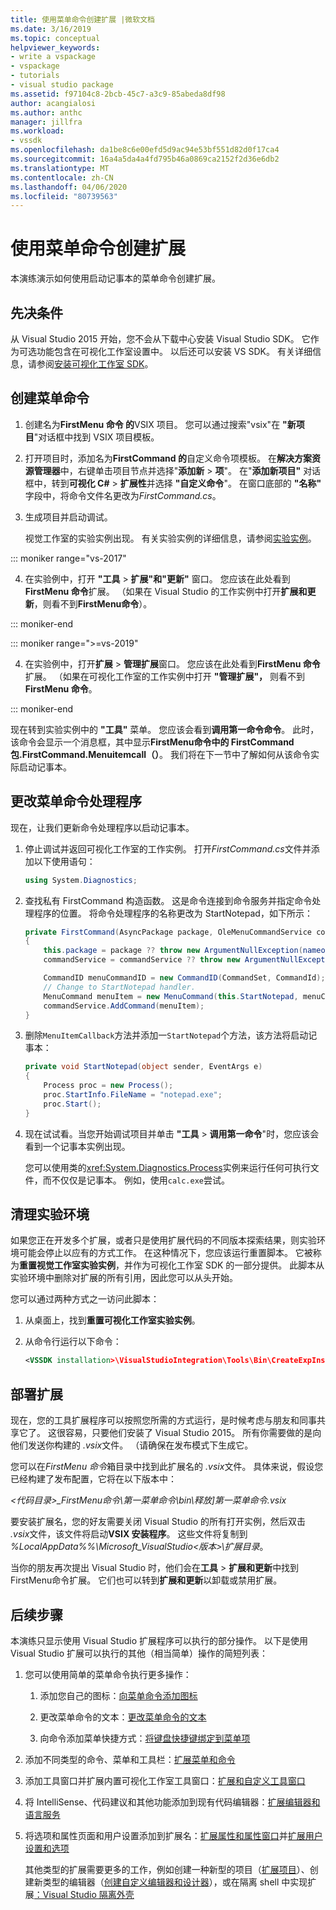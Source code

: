 ```yaml
---
title: 使用菜单命令创建扩展 |微软文档
ms.date: 3/16/2019
ms.topic: conceptual
helpviewer_keywords:
- write a vspackage
- vspackage
- tutorials
- visual studio package
ms.assetid: f97104c8-2bcb-45c7-a3c9-85abeda8df98
author: acangialosi
ms.author: anthc
manager: jillfra
ms.workload:
- vssdk
ms.openlocfilehash: da1be8c6e00efd5d9ac94e53bf551d82d0f17ca4
ms.sourcegitcommit: 16a4a5da4a4fd795b46a0869ca2152f2d36e6db2
ms.translationtype: MT
ms.contentlocale: zh-CN
ms.lasthandoff: 04/06/2020
ms.locfileid: "80739563"
---
```

# <a name="create-an-extension-with-a-menu-command"></a>使用菜单命令创建扩展

本演练演示如何使用启动记事本的菜单命令创建扩展。

## <a name="prerequisites"></a>先决条件

从 Visual Studio 2015 开始，您不会从下载中心安装 Visual Studio SDK。 它作为可选功能包含在可视化工作室设置中。 以后还可以安装 VS SDK。 有关详细信息，请参阅[安装可视化工作室 SDK](../extensibility/installing-the-visual-studio-sdk.md)。

## <a name="create-a-menu-command"></a>创建菜单命令

1. 创建名为**FirstMenu 命令 的**VSIX 项目。 您可以通过搜索"vsix"在 **"新项目**"对话框中找到 VSIX 项目模板。

2. 打开项目时，添加名为**FirstCommand 的**自定义命令项模板。 在**解决方案资源管理器**中，右键单击项目节点并选择"**添加新** > **项**"。 在"**添加新项目"** 对话框中，转到**可视化 C#** > **扩展性**并选择 **"自定义命令**"。 在窗口底部的 **"名称"** 字段中，将命令文件名更改为*FirstCommand.cs*。

3. 生成项目并启动调试。

    视觉工作室的实验实例出现。 有关实验实例的详细信息，请参阅[实验实例](../extensibility/the-experimental-instance.md)。

::: moniker range="vs-2017"

4. 在实验例中，打开 **"工具** > **扩展"和"更新"** 窗口。 您应该在此处看到**FirstMenu 命令**扩展。 （如果在 Visual Studio 的工作实例中打开**扩展和更新**，则看不到**FirstMenu命令**）。

::: moniker-end

::: moniker range=">=vs-2019"

4. 在实验例中，打开**扩展** > **管理扩展**窗口。 您应该在此处看到**FirstMenu 命令**扩展。 （如果在可视化工作室的工作实例中打开 **"管理扩展"，** 则看不到**FirstMenu 命令**。

::: moniker-end

现在转到实验实例中的 **"工具"** 菜单。 您应该会看到**调用第一命令命令**。 此时，该命令会显示一个消息框，其中显示**FirstMenu命令中的 FirstCommand 包.FirstCommand.Menuitemcall（）**。 我们将在下一节中了解如何从该命令实际启动记事本。

## <a name="change-the-menu-command-handler"></a>更改菜单命令处理程序

现在，让我们更新命令处理程序以启动记事本。

1. 停止调试并返回可视化工作室的工作实例。 打开*FirstCommand.cs*文件并添加以下使用语句：

    ```csharp
    using System.Diagnostics;
    ```

2. 查找私有 FirstCommand 构造函数。 这是命令连接到命令服务并指定命令处理程序的位置。 将命令处理程序的名称更改为 StartNotepad，如下所示：

    ```csharp
    private FirstCommand(AsyncPackage package, OleMenuCommandService commandService)
    {
        this.package = package ?? throw new ArgumentNullException(nameof(package));
        commandService = commandService ?? throw new ArgumentNullException(nameof(commandService));

        CommandID menuCommandID = new CommandID(CommandSet, CommandId);
        // Change to StartNotepad handler.
        MenuCommand menuItem = new MenuCommand(this.StartNotepad, menuCommandID);
        commandService.AddCommand(menuItem);
    }
    ```

3. 删除`MenuItemCallback`方法并添加一`StartNotepad`个方法，该方法将启动记事本：

    ```csharp
    private void StartNotepad(object sender, EventArgs e)
    {
        Process proc = new Process();
        proc.StartInfo.FileName = "notepad.exe";
        proc.Start();
    }
    ```

4. 现在试试看。当您开始调试项目并单击 **"工具** > **调用第一命令**"时，您应该会看到一个记事本实例出现。

    您可以使用类的<xref:System.Diagnostics.Process>实例来运行任何可执行文件，而不仅仅是记事本。 例如，使用`calc.exe`尝试。

## <a name="clean-up-the-experimental-environment"></a>清理实验环境

如果您正在开发多个扩展，或者只是使用扩展代码的不同版本探索结果，则实验环境可能会停止以应有的方式工作。 在这种情况下，您应该运行重置脚本。 它被称为**重置视觉工作室实验实例**，并作为可视化工作室 SDK 的一部分提供。 此脚本从实验环境中删除对扩展的所有引用，因此您可以从头开始。

您可以通过两种方式之一访问此脚本：

1. 从桌面上，找到**重置可视化工作室实验实例**。

2. 从命令行运行以下命令：

    ```xml
    <VSSDK installation>\VisualStudioIntegration\Tools\Bin\CreateExpInstance.exe /Reset /VSInstance=<version> /RootSuffix=Exp && PAUSE

    ```

## <a name="deploy-your-extension"></a>部署扩展

现在，您的工具扩展程序可以按照您所需的方式运行，是时候考虑与朋友和同事共享它了。 这很容易，只要他们安装了 Visual Studio 2015。 所有你需要做的是向他们发送你构建的 *.vsix*文件。 （请确保在发布模式下生成它。

您可以在*FirstMenu 命令*箱目录中找到此扩展名的 *.vsix*文件。 具体来说，假设您已经构建了发布配置，它将在以下版本中：

*\<代码目录>_FirstMenu命令\第一菜单命令\bin\释放]第一菜单命令.vsix*

要安装扩展名，您的好友需要关闭 Visual Studio 的所有打开实例，然后双击 *.vsix*文件，该文件将启动**VSIX 安装程序**。 这些文件将复制到 *%LocalAppData%%\Microsoft_VisualStudio\<版本>\扩展目录*。

当你的朋友再次提出 Visual Studio 时，他们会在**工具** > **扩展和更新**中找到 FirstMenu命令扩展。 它们也可以转到**扩展和更新**以卸载或禁用扩展。

## <a name="next-steps"></a>后续步骤

本演练只显示使用 Visual Studio 扩展程序可以执行的部分操作。 以下是使用 Visual Studio 扩展可以执行的其他（相当简单）操作的简短列表：

1. 您可以使用简单的菜单命令执行更多操作：

   1. 添加您自己的图标：[向菜单命令添加图标](../extensibility/adding-icons-to-menu-commands.md)

   2. 更改菜单命令的文本：[更改菜单命令的文本](../extensibility/changing-the-text-of-a-menu-command.md)

   3. 向命令添加菜单快捷方式：[将键盘快捷键绑定到菜单项](../extensibility/binding-keyboard-shortcuts-to-menu-items.md)

2. 添加不同类型的命令、菜单和工具栏：[扩展菜单和命令](../extensibility/extending-menus-and-commands.md)

3. 添加工具窗口并扩展内置可视化工作室工具窗口：[扩展和自定义工具窗口](../extensibility/extending-and-customizing-tool-windows.md)

4. 将 IntelliSense、代码建议和其他功能添加到现有代码编辑器：[扩展编辑器和语言服务](../extensibility/extending-the-editor-and-language-services.md)

5. 将选项和属性页面和用户设置添加到扩展名：[扩展属性和属性窗口](../extensibility/extending-properties-and-the-property-window.md)并[扩展用户设置和选项](../extensibility/extending-user-settings-and-options.md)

   其他类型的扩展需要更多的工作，例如创建一种新型的项目（[扩展项目](../extensibility/extending-projects.md)）、创建新类型的编辑器（[创建自定义编辑器和设计器](../extensibility/creating-custom-editors-and-designers.md)），或在隔离 shell 中实现扩展[：Visual Studio 隔离外壳](https://visualstudio.microsoft.com/vs/older-downloads/isolated-shell/)
